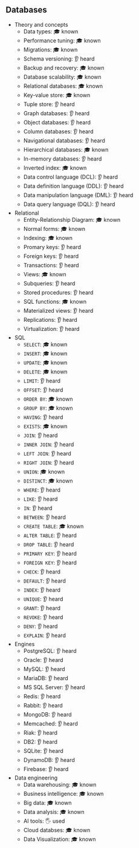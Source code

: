 ## Databases

- Theory and concepts
  - Data types: 🎓 known
  - Performance tuning: 🎓 known
  - Migrations: 🎓 known
  - Schema versioning: 👂 heard
  - Backup and recovery: 🎓 known
  - Database scalability: 🎓 known
  - Relational databases: 🎓 known
  - Key-value store: 🎓 known
  - Tuple store: 👂 heard
  - Graph databases: 👂 heard
  - Object databases: 👂 heard
  - Column databases: 👂 heard
  - Navigational databases: 👂 heard
  - Hierarchical databases: 🎓 known
  - In-memory databases: 👂 heard
  - Inverted index: 🎓 known
  - Data control language (DCL): 👂 heard
  - Data definition language (DDL): 👂 heard
  - Data manipulation language (DML): 👂 heard
  - Data query language (DQL): 👂 heard
- Relational
  - Entity-Relationship Diagram: 🎓 known
  - Normal forms: 🎓 known
  - Indexing: 🎓 known
  - Promary keys: 👂 heard
  - Foreign keys: 👂 heard
  - Transactions: 👂 heard
  - Views: 🎓 known
  - Subqueries: 👂 heard
  - Stored procedures: 👂 heard
  - SQL functions: 🎓 known
  - Materialized views: 👂 heard
  - Replications: 👂 heard
  - Virtualization: 👂 heard
- SQL
  - `SELECT`: 🎓 known
  - `INSERT`: 🎓 known
  - `UPDATE`: 🎓 known
  - `DELETE`: 🎓 known
  - `LIMIT`: 👂 heard
  - `OFFSET`: 👂 heard
  - `ORDER BY`: 🎓 known
  - `GROUP BY`: 🎓 known
  - `HAVING`: 👂 heard
  - `EXISTS`: 🎓 known
  - `JOIN`: 👂 heard
  - `INNER JOIN`: 👂 heard
  - `LEFT JOIN`: 👂 heard
  - `RIGHT JOIN`: 👂 heard
  - `UNION`: 🎓 known
  - `DISTINCT`: 🎓 known
  - `WHERE`: 👂 heard
  - `LIKE`: 👂 heard
  - `IN`: 👂 heard
  - `BETWEEN`: 👂 heard
  - `CREATE TABLE`: 🎓 known
  - `ALTER TABLE`: 👂 heard
  - `DROP TABLE`: 👂 heard
  - `PRIMARY KEY`: 👂 heard
  - `FOREIGN KEY`: 👂 heard
  - `CHECK`: 👂 heard
  - `DEFAULT`: 👂 heard
  - `INDEX`: 👂 heard
  - `UNIQUE`: 👂 heard
  - `GRANT`: 👂 heard
  - `REVOKE`: 👂 heard
  - `DENY`: 👂 heard
  - `EXPLAIN`: 👂 heard
- Engines
  - PostgreSQL: 👂 heard
  - Oracle: 👂 heard
  - MySQL: 👂 heard
  - MariaDB: 👂 heard
  - MS SQL Server: 👂 heard
  - Redis: 👂 heard
  - Rabbit: 👂 heard
  - MongoDB: 👂 heard
  - Memcached: 👂 heard
  - Riak: 👂 heard
  - DB2: 👂 heard
  - SQLite: 👂 heard
  - DynamoDB: 👂 heard
  - Firebase: 👂 heard
- Data engineering
  - Data warehousing: 🎓 known
  - Business intelligence: 🎓 known
  - Big data: 🎓 known
  - Data analysis: 🎓 known
  - AI tools: 🖐️ used
  - Cloud databses: 🎓 known
  - Data Visualization: 🎓 known
